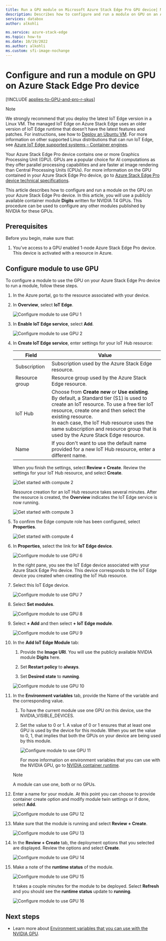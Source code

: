 ```yaml
---
title: Run a GPU module on Microsoft Azure Stack Edge Pro GPU device| Microsoft Docs
description: Describes how to configure and run a module on GPU on an Azure Stack Edge Pro device via the Azure portal.
services: databox
author: alkohli

ms.service: azure-stack-edge
ms.topic: how-to
ms.date: 10/19/2022
ms.author: alkohli
ms.custom: sfi-image-nochange
---
```

# Configure and run a module on GPU on Azure Stack Edge Pro device

[!INCLUDE [applies-to-GPU-and-pro-r-skus](../../includes/azure-stack-edge-applies-to-gpu-pro-r-sku.md)]

> [!NOTE]
> We strongly recommend that you deploy the latest IoT Edge version in a Linux VM. The managed IoT Edge on Azure Stack Edge uses an older version of IoT Edge runtime that doesn’t have the latest features and patches. For instructions, see how to [Deploy an Ubuntu VM](azure-stack-edge-gpu-deploy-iot-edge-linux-vm.md). For more information on other supported Linux distributions that can run IoT Edge, see [Azure IoT Edge supported systems – Container engines](../iot-edge/support.md#linux-containers).

Your Azure Stack Edge Pro device contains one or more Graphics Processing Unit (GPU). GPUs are a popular choice for AI computations as they offer parallel processing capabilities and are faster at image rendering than Central Processing Units (CPUs). For more information on the GPU contained in your Azure Stack Edge Pro device, go to [Azure Stack Edge Pro device technical specifications](azure-stack-edge-gpu-technical-specifications-compliance.md).

This article describes how to configure and run a module on the GPU on your Azure Stack Edge Pro device. In this article, you will use a publicly available container module **Digits** written for NVIDIA T4 GPUs. This procedure can be used to configure any other modules published by NVIDIA for these GPUs.

## Prerequisites

Before you begin, make sure that:

1. You've access to a GPU enabled 1-node Azure Stack Edge Pro device. This device is activated with a resource in Azure.  

## Configure module to use GPU

To configure a module to use the GPU on your Azure Stack Edge Pro device to run a module,<!--Can it be simplified? "To configure a module to be run by the GPU on your Azure Stack Edge Pro device,"?--> follow these steps.

1. In the Azure portal, go to the resource associated with your device.

2. In **Overview**, select **IoT Edge**.

    ![Configure module to use GPU 1](media/azure-stack-edge-gpu-configure-gpu-modules/configure-compute-1.png)

3. In **Enable IoT Edge service**, select **Add**.

   ![Configure module to use GPU 2](media/azure-stack-edge-gpu-configure-gpu-modules/configure-compute-2.png)

4. In **Create IoT Edge service**, enter settings for your IoT Hub resource:

   |Field   |Value    |
   |--------|---------|
   |Subscription      | Subscription used by the Azure Stack Edge resource. |
   |Resource group    | Resource group used by the Azure Stack Edge resource. |
   |IoT Hub           | Choose from **Create new** or **Use existing**. <br> By default, a Standard tier (S1) is used to create an IoT resource. To use a free tier IoT resource, create one and then select the existing resource. <br> In each case, the IoT Hub resource uses the same subscription and resource group that is used by the Azure Stack Edge resource.     |
   |Name              | If you don't want to use the default name provided for a new IoT Hub resource, enter a different name. |

   When you finish the settings, select **Review + Create**. Review the settings for your IoT Hub resource, and select **Create**.

   ![Get started with compute 2](./media/azure-stack-edge-gpu-configure-gpu-modules/configure-compute-3.png)

   Resource creation for an IoT Hub resource takes several minutes. After the resource is created, the **Overview** indicates the IoT Edge service is now running.

   ![Get started with compute 3](./media/azure-stack-edge-gpu-configure-gpu-modules/configure-compute-4.png)

5. To confirm the Edge compute role has been configured, select **Properties**.

   ![Get started with compute 4](./media/azure-stack-edge-gpu-configure-gpu-modules/configure-compute-5.png)

6. In **Properties**, select the link for **IoT Edge device**.

   ![Configure module to use GPU 6](media/azure-stack-edge-gpu-configure-gpu-modules/configure-gpu-2.png)

   In the right pane, you see the IoT Edge device associated with your Azure Stack Edge Pro device. This device corresponds to the IoT Edge device you created when creating the IoT Hub resource.
 
7. Select this IoT Edge device.

   ![Configure module to use GPU 7](media/azure-stack-edge-gpu-configure-gpu-modules/configure-gpu-3.png)

8. Select **Set modules**.

   ![Configure module to use GPU 8](media/azure-stack-edge-gpu-configure-gpu-modules/configure-gpu-4.png)

9. Select **+ Add** and then select **+ IoT Edge module**. 

    ![Configure module to use GPU 9](media/azure-stack-edge-gpu-configure-gpu-modules/configure-gpu-5.png)

10. In the **Add IoT Edge Module** tab:

    1. Provide the **Image URI**. You will use the publicly available NVIDIA module **Digits** here. 
    
    2. Set **Restart policy** to **always**.
    
    3. Set **Desired state** to **running**.
    
    ![Configure module to use GPU 10](media/azure-stack-edge-gpu-configure-gpu-modules/configure-gpu-6.png)

11. In the **Environment variables** tab, provide the Name of the variable and the corresponding value. 

    1. To have the current module use one GPU on this device, use the NVIDIA_VISIBLE_DEVICES. 

    2. Set the value to 0 or 1. A value of 0 or 1 ensures that at least one GPU is used by the device for this module. When you set the value to 0, 1, that implies that both the GPUs on your device are being used by this module.

       ![Configure module to use GPU 11](media/azure-stack-edge-gpu-configure-gpu-modules/configure-gpu-7.png)

       For more information on environment variables that you can use with the NVIDIA GPU, go to [NVIDIA container runtime](https://github.com/NVIDIA/nvidia-container-runtime#environment-variables-oci-spec).

    > [!NOTE]
    > A module can use one, both or no GPUs.

12. Enter a name for your module. At this point you can choose to provide container create option and modify module twin settings or if done, select **Add**. 

    ![Configure module to use GPU 12](media/azure-stack-edge-gpu-configure-gpu-modules/configure-gpu-8.png)

13. Make sure that the module is running and select **Review + Create**.

    ![Configure module to use GPU 13](media/azure-stack-edge-gpu-configure-gpu-modules/configure-gpu-9.png)

14. In the **Review + Create** tab, the deployment options that you selected are displayed. Review the options and select **Create**.
    
    ![Configure module to use GPU 14](media/azure-stack-edge-gpu-configure-gpu-modules/configure-gpu-10.png)

15. Make a note of the **runtime status** of the module.
    
    ![Configure module to use GPU 15](media/azure-stack-edge-gpu-configure-gpu-modules/configure-gpu-11.png)

    It takes a couple minutes for the module to be deployed. Select **Refresh** and you should see the **runtime status** update to **running**.

    ![Configure module to use GPU 16](media/azure-stack-edge-gpu-configure-gpu-modules/configure-gpu-12.png)


## Next steps

- Learn more about [Environment variables that you can use with the NVIDIA GPU](https://github.com/NVIDIA/nvidia-container-runtime#environment-variables-oci-spec).
